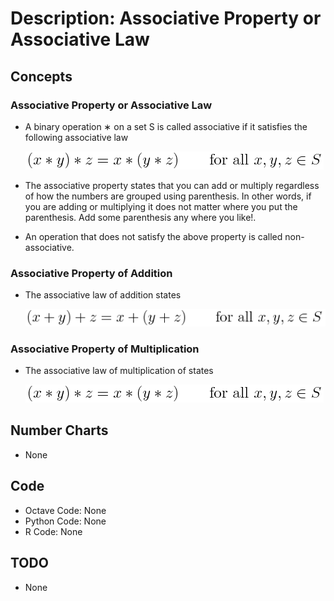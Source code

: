 # Description: Associative Property or Associative Law

## Concepts
### Associative Property or Associative Law
- A binary operation ∗ on a set S is called associative if it satisfies the following associative law

    ![Associative Property](../../code/latex/equations/images/P005_Algebra_AssociativeProperty_01.png)
- The associative property states that you can add or multiply regardless of how the numbers are grouped using 
  parenthesis. In other words, if you are adding or multiplying it does not matter where you put the parenthesis. Add 
  some parenthesis any where you like!.
- An operation that does not satisfy the above property is called non-associative.

### Associative Property of Addition
- The associative law of addition states

    ![Associative Property of Addition](../../code/latex/equations/images/P005_Algebra_AssociativeProperty_02_Addition.png)

### Associative Property of Multiplication
- The associative law of multiplication of states

    ![Associative Property of Multiplication](../../code/latex/equations/images/P005_Algebra_AssociativeProperty_01.png)

## Number Charts
* None

## Code
* Octave Code: None
* Python Code: None
* R Code: None

## TODO
- None

